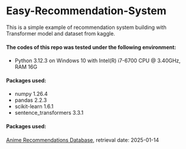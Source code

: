# Easy-Recommendation-System
This is a simple example of recommendation system building with Transformer model and dataset from kaggle.

#### The codes of this repo was tested under the following environment: <h4>
* Python 3.12.3 on Windows 10 with Intel(R) i7-6700 CPU @ 3.40GHz, RAM 16G

#### Packages used: <h4>
* numpy 1.26.4
* pandas 2.2.3
* scikit-learn 1.6.1
* sentence_transformers 3.3.1

#### Packages used: <h4>
[Anime Recommendations Database]([http://ibmdecisionoptimization.github.io/docplex-doc/](https://www.kaggle.com/datasets/CooperUnion/anime-recommendations-database)), retrieval date: 2025-01-14
